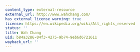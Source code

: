 ```yaml
---
content_type: external-resource
external_url: http://www.wahchang.com/
has_external_license_warning: true
license: https://en.wikipedia.org/wiki/All_rights_reserved
status: ''
title: Wah Chang
uid: b84a3286-04f3-4275-9b74-9eb6d6721611
wayback_url: ''
---
```

